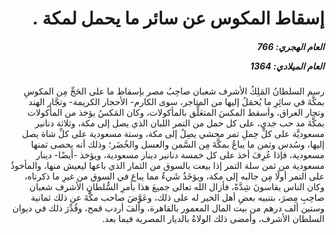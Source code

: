 <h1 dir="rtl">إسقاط المكوس عن سائر ما يحمل لمكة .</h1>

<h5 dir="rtl">العام الهجري:  766

العام الميلادي: 1364

</h5>

<p dir="rtl">رسم السلطانُ المَلِكُ الأشرف شعبان صاحِبُ مصر بإسقاط ما على الحَجِّ مِن المكوسِ بمكَّةَ في سائِرِ ما يُحمَلُ إليها من المتاجر، سوى الكارم- الأحجار الكريمة- وتجَّار الهند وتجار العراق، وأسقط المكسَ المتعَلِّق بالمأكولات، وكان المَكسُ يؤخذ من المأكولات بمكَّةَ مد حب جدي، على كل حمل من التمر اللبان الذي يصل إلى مكة، وثلاثة دنانير مسعوديَّة على كلِّ حِملِ تمر محشي يصِلُ إلى مكة، وستة مسعودية على كلِّ شاة يصل إليها، وسُدس وثمن ما يباعُ بمكَّةَ مِن السَّمن والعسل والخُضَر؛ وذلك أنه يحصى ثمنها مسعودية، فإذا عُرِفَ أخذ على كل خمسة دنانير دينار مسعودية، ويؤخذ -أيضًا- دينار مسعودية من ثمن سلة التمر إذا بيعت بالسوق من الثمار الذي باعها ليعيش منها، والمأخوذُ على التمر أولًا مِن جالبه إلى مكة، ويؤخَذُ شَيءٌ مما يباع في السوق من غيرِ ما ذكرناه، وكان الناس يقاسونَ شِدَّةً، فأزال الله تعالى جميعَ هذا بأمرِ السُّلطانِ الأشرف شعبان صاحِبِ مِصرَ، بتنبيه بعضِ أهل الخير له على ذلك، وعَوَّضَ صاحب مكَّةَ عن ذلك ثمانية وستين ألف درهم من بيت المال المعمور بالقاهرة، وألفَ أردب قمح، وقُدِّرَ ذلك في ديوان السلطان الأشرف، وأمضى ذلك الولاةُ بالديار المصرية فيما بعد.</p></br>
